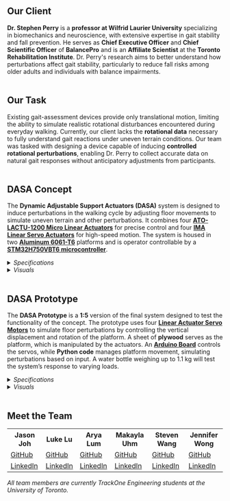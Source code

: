 ## Our Client 

**Dr. Stephen Perry** is a **professor at Wilfrid Laurier University** specializing in biomechanics and neuroscience, with extensive expertise in gait stability and fall prevention. 
He serves as **Chief Executive Officer** and **Chief Scientific Officer** of **BalancePro** and is an **Affiliate Scientist** at the **Toronto Rehabilitation Institute**. 
Dr. Perry's research aims to better understand how perturbations affect gait stability, particularly to reduce fall risks among older adults and individuals with balance impairments. 
<br> 
<br> 

## Our Task

Existing gait-assessment devices provide only translational motion, limiting the ability to simulate realistic rotational disturbances encountered during everyday walking. 
Currently, our client lacks the **rotational data** necessary to fully understand gait reactions under uneven terrain conditions. 
Our team was tasked with designing a device capable of inducing **controlled rotational perturbations**, enabling Dr. Perry to collect accurate data on natural gait responses without anticipatory adjustments from participants.
<br> 
<br> 

## **DASA** Concept

The **Dynamic Adjustable Support Actuators (DASA)** system is designed to induce perturbations in the walking cycle by adjusting floor movements to simulate uneven terrain and other perturbations. 
It combines four [**ATO-LACTU-1200 Micro Linear Actuators**](https://www.ato.com/micro-linear-actuator) for precise control and four [**IMA Linear Servo Actuators**](https://www.tolomatic.com/products/product-details/ima-linear-servo-actuators) for high-speed motion. 
The system is housed in two [**Aluminum 6061-T6**](https://asm.matweb.com/search/specificmaterial.asp?bassnum=ma6061t6) platforms and is operator controllable by a [**STM32H750VBT6 microcontroller**](https://www.st.com/en/microcontrollers-microprocessors/stm32h750vb.html). 

<details>
<summary><em>Specifications</em></summary>
<br>
  
> **Rotational Capabilities**: 11.4°  
> **Noise Generation**: <55 dB  
> **Estimated Cost**: 5654 CAD  
</details>

<details>
<summary><em>Visuals</em></summary>
<br>
<img src="https://i.imgur.com/athzmcL.png" all="Screenshot" width="300" "DASA Isometric View">  <img src="https://i.imgur.com/tFBE1Ig.png" all="Screenshot" width="282" "DASA Planar Rotation">

DASA Isometric View&nbsp;&nbsp;&nbsp;&nbsp;&nbsp;&nbsp;&nbsp;&nbsp;&nbsp;&nbsp;&nbsp;&nbsp;&nbsp;&nbsp;&nbsp;&nbsp;&nbsp;&nbsp;&nbsp;&nbsp;&nbsp;&nbsp;&nbsp;&nbsp;&nbsp;&nbsp;&nbsp;&nbsp;&nbsp;&nbsp;&nbsp;&nbsp;&nbsp;&nbsp;&nbsp;&nbsp;DASA Planar Rotation
</details>
<br>

## DASA Prototype

The **DASA Prototype** is a **1:5** version of the final system designed to test the functionality of the concept.
The prototype uses four [**Linear Actuator Servo Motors**](https://fairchancelearning.shop/products/kitronik-linear-actuator-kit?_pos=7&_sid=b8a813375&_ss=r) to simulate floor perturbations by controlling the vertical displacement and rotation of the platform.
A sheet of **plywood** serves as the platform, which is manipulated by the actuators. 
An [**Arduino Board**](https://www.digikey.ca/en/products/detail/arduino/ABX00033/10239972?gclsrc=aw.ds&&utm_adgroup=General&utm_source=google&utm_medium=cpc&utm_campaign=PMax%20Shopping_Product_Zombie%20SKUs&utm_term=&productid=10239972&utm_content=General&utm_id=go_cmp-17855401585_adg-_ad-__dev-c_ext-_prd-10239972_sig-Cj0KCQjw4v6-BhDuARIsALprm33v3MGcgxKkj85n3o2qTrpYUZwGdrdcUg38ilc5cNAB8JJ1szlvuZEaAvqwEALw_wcB&gad_source=1&gclid=Cj0KCQjw4v6-BhDuARIsALprm33v3MGcgxKkj85n3o2qTrpYUZwGdrdcUg38ilc5cNAB8JJ1szlvuZEaAvqwEALw_wcB&gclsrc=aw.ds) controls the servos, while **Python code** manages platform movement, simulating perturbations based on input. 
A water bottle weighing up to 1.1 kg will test the system’s response to varying loads.

<details>
<summary><em>Specifications</em></summary>
<br>
  
> **Rotational Capabilities**: 11.3°  
> **Noise Generation**: <x dB  
> **Final Cost**: 188 CAD  
> **Assembly and Programming Duration**: 2 Days
</details>

<details>
<summary><em>Visuals</em></summary>
<br>
<img src="https://i.imgur.com/athzmcL.png" all="Screenshot" width="300" "Prototype Isometric View">  <img src="https://i.imgur.com/tFBE1Ig.png" all="Screenshot" width="283" "Prototype Planar Rotation">

Prototype Isometric View&nbsp;&nbsp;&nbsp;&nbsp;&nbsp;&nbsp;&nbsp;&nbsp;&nbsp;&nbsp;&nbsp;&nbsp;&nbsp;&nbsp;&nbsp;&nbsp;&nbsp;&nbsp;&nbsp;&nbsp;&nbsp;&nbsp;&nbsp;&nbsp;&nbsp;&nbsp;&nbsp;&nbsp;&nbsp;Prototype Planar Rotation **change image urls after**
</details>
<br>

## Meet the Team

<table>
  <tr>
    <th>Jason Joh</th>
    <th>Luke Lu</th>
    <th>Arya Lum</th>
    <th>Makayla Uhm</th>
    <th>Steven Wang</th>
    <th>Jennifer Wong</th>
  </tr>
  <tr>
    <td><a href="#">GitHub</a></td>
    <td><a href="#">GitHub</a></td>
    <td><a href="#">GitHub</a></td>
    <td><a href="#">GitHub</a></td>
    <td><a href="#">GitHub</a></td>
    <td><a href="#">GitHub</a></td>
  </tr>
  <tr>
    <td><a href="#">LinkedIn</a></td>
    <td><a href="#">LinkedIn</a></td>
    <td><a href="#">LinkedIn</a></td>
    <td><a href="#">LinkedIn</a></td>
    <td><a href="#">LinkedIn</a></td>
    <td><a href="#">LinkedIn</a></td>
  </tr>
</table>

*All team members are currently TrackOne Engineering students at the University of Toronto.*




 








